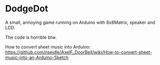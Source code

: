 # DodgeDot
A small, annoying game running on Arduino with 8x8Matrix, speaker and LCD.

The code is horrible btw. 

How to convert sheet music into Arduino:
https://github.com/nseidle/AxelF_DoorBell/wiki/How-to-convert-sheet-music-into-an-Arduino-Sketch
